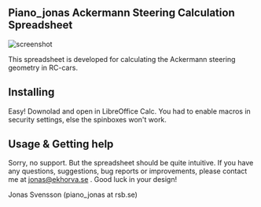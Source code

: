 Piano_jonas Ackermann Steering Calculation Spreadsheet
------------------------------------------------------

![screenshot](http://www.rc-museet.com/album/albums/userpics/10001/ackermann_800.png)

This spreadsheet is developed for calculating the Ackermann steering geometry in RC-cars.

Installing
----------

Easy! Downolad and open in LibreOffice Calc. You had to enable macros in security settings, else the spinboxes won't work.

Usage & Getting help
--------------------

Sorry, no support. But the spreadsheet should be quite intuitive. If you have any questions, suggestions, bug reports or improvements, please contact me at jonas@ekhorva.se . Good luck in your design!

Jonas Svensson (piano_jonas at rsb.se)

